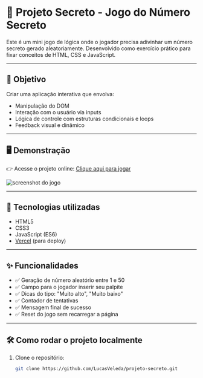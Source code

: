 # 🔐 Projeto Secreto - Jogo do Número Secreto

Este é um mini jogo de lógica onde o jogador precisa adivinhar um número secreto gerado aleatoriamente. Desenvolvido como exercício prático para fixar conceitos de HTML, CSS e JavaScript.

---

## 🧠 Objetivo

Criar uma aplicação interativa que envolva:
- Manipulação do DOM
- Interação com o usuário via inputs
- Lógica de controle com estruturas condicionais e loops
- Feedback visual e dinâmico

---

## 🖥️ Demonstração

👉 Acesse o projeto online: [Clique aqui para jogar](https://projeto-secreto-five.vercel.app)

![screenshot do jogo](link-da-screenshot-ou-gif-aqui)

---

## 🚀 Tecnologias utilizadas

- HTML5
- CSS3
- JavaScript (ES6)
- [Vercel](https://vercel.com) (para deploy)

---

## ✨ Funcionalidades

- ✅ Geração de número aleatório entre 1 e 50
- ✅ Campo para o jogador inserir seu palpite
- ✅ Dicas do tipo: "Muito alto", "Muito baixo"
- ✅ Contador de tentativas
- ✅ Mensagem final de sucesso
- ✅ Reset do jogo sem recarregar a página

---

## 🛠️ Como rodar o projeto localmente

1. Clone o repositório:
   ```bash
   git clone https://github.com/LucasVeleda/projeto-secreto.git
